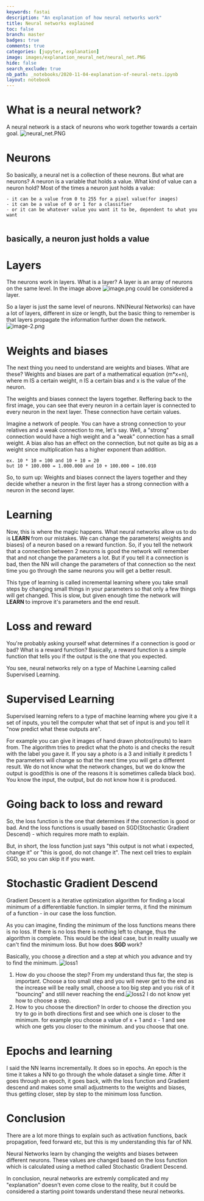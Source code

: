 ```yaml
---
keywords: fastai
description: "An explanation of how neural networks work"
title: Neural networks explained
toc: false
branch: master
badges: true
comments: true
categories: [jupyter, explanation]
image: images/explanation_neural_net/neural_net.PNG
hide: false
search_exclude: true
nb_path: _notebooks/2020-11-04-explanation-of-neural-nets.ipynb
layout: notebook
---
```


<!--
#################################################
### THIS FILE WAS AUTOGENERATED! DO NOT EDIT! ###
#################################################
# file to edit: _notebooks/2020-11-04-explanation-of-neural-nets.ipynb
-->

<div class="container" id="notebook-container">
        
<div class="cell border-box-sizing text_cell rendered"><div class="inner_cell">
<div class="text_cell_render border-box-sizing rendered_html">
<h1 id="What-is-a-neural-network?">What is a neural network?<a class="anchor-link" href="#What-is-a-neural-network?"> </a></h1><p>A neural network is a stack of neurons who work together towards a certain goal.
<img src="/Blogging/images/copied_from_nb/my_icons/neural_net.png" alt="neural_net.PNG"></p>

</div>
</div>
</div>
<div class="cell border-box-sizing text_cell rendered"><div class="inner_cell">
<div class="text_cell_render border-box-sizing rendered_html">
<h1 id="Neurons">Neurons<a class="anchor-link" href="#Neurons"> </a></h1><p>So basically, a neural net is a collection of these neurons. But what are neurons?
A neuron is a variable that holds a value. 
What kind of value can a neuron hold?
Most of the times a neuron just holds a value:</p>

<pre><code>- it can be a value from 0 to 255 for a pixel value(for images)
- it can be a value of 0 or 1 for a classifier
- or it can be whatever value you want it to be, dependent to what you want

</code></pre>
<h2 id="basically,-a-neuron-just-holds-a-value">basically, a neuron just holds a value<a class="anchor-link" href="#basically,-a-neuron-just-holds-a-value"> </a></h2>
</div>
</div>
</div>
<div class="cell border-box-sizing text_cell rendered"><div class="inner_cell">
<div class="text_cell_render border-box-sizing rendered_html">
<h1 id="Layers">Layers<a class="anchor-link" href="#Layers"> </a></h1><p>The neurons work in layers. What is a layer? A layer is an array of neurons on the same level. In the image above <img src="my_icons/layer.png" alt="image.png"> could be considered a layer.</p>
<p>So a layer is just the same level of neurons. NN(Neural Networks) can have a lot of layers, different in size or length, but the basic thing to remember is that layers propagate the information further down the network. <img src="my_icons/more_neural_nets.png" alt="image-2.png"></p>

</div>
</div>
</div>
<div class="cell border-box-sizing text_cell rendered"><div class="inner_cell">
<div class="text_cell_render border-box-sizing rendered_html">
<h1 id="Weights-and-biases">Weights and biases<a class="anchor-link" href="#Weights-and-biases"> </a></h1><p>The next thing you need to understand are weights and biases. What are these? 
Weights and biases are part of a mathematical equation (m*x+n), where m IS a certain weight, n IS a certain bias and x is the value of the neuron.</p>
<p>The weights and biases connect the layers together. Reffering back to the first image, you can see that every neuron in a certain layer is connected to every neuron in the next layer. These connection have certain values.</p>
<p>Imagine a network of people. You can have a strong connection to your relatives and a weak connection to me, let's say. Well, a "strong" connection would have a high weight and a "weak" connection has a small weight. A bias also has an effect on the connection, but not quite as big as a weight since multiplication has a higher exponent than addition.</p>

<pre><code>ex. 10 * 10 = 100 and 10 + 10 = 20
but 10 * 100.000 = 1.000.000 and 10 + 100.000 = 100.010</code></pre>
<p>So, to sum up:
Weights and biases connect the layers together and they decide whether a neuron in the first layer has a strong connection with a neuron in the second layer.</p>

</div>
</div>
</div>
<div class="cell border-box-sizing text_cell rendered"><div class="inner_cell">
<div class="text_cell_render border-box-sizing rendered_html">
<h1 id="Learning">Learning<a class="anchor-link" href="#Learning"> </a></h1><p>Now, this is where the magic happens. What neural networks allow us to do is <b> LEARN </b> from our mistakes. We can change the parameters( weights and biases) of a neuron based on a reward function. So, if you tell the network that a connection between 2 neurons is good the network will remember that and not change the parameters a lot. But if you tell it a connection is bad, then the NN will change the parameters of that connection so the next time you go through the same neurons you will get a better result.</p>
<p>This type of learning is called incremental learning where you take small steps by changing small things in your parameters so that only a few things will get changed. This is slow, but given enough time the network will <b> LEARN </b> to improve it's parameters and the end result.</p>

</div>
</div>
</div>
<div class="cell border-box-sizing text_cell rendered"><div class="inner_cell">
<div class="text_cell_render border-box-sizing rendered_html">
<h1 id="Loss-and-reward">Loss and reward<a class="anchor-link" href="#Loss-and-reward"> </a></h1><p>You're probably asking yourself what determines if a connection is good or bad? What is a reward function?
Basically, a reward function is a simple function that tells you if the output is the one that you expected.</p>
<p>You see, neural networks rely on a type of Machine Learning called Supervised Learning.</p>

</div>
</div>
</div>
<div class="cell border-box-sizing text_cell rendered"><div class="inner_cell">
<div class="text_cell_render border-box-sizing rendered_html">
<h1 id="Supervised-Learning">Supervised Learning<a class="anchor-link" href="#Supervised-Learning"> </a></h1><p>Supervised learning refers to a type of machine learning where you give it a set of inputs, you tell the computer what that set of input is and you tell it "now predict what these outputs are".</p>
<p>For example you can give it images of hand drawn photos(inputs) to learn from. The algorithm tries to predict what the photo is and checks the result with the label you gave it. If you say a photo is a 3 and initially it predicts 1 the parameters will change so that the next time you will get a different result. We do not know what the network changes, but we do know the output is good(this is one of the reasons it is sometimes calleda black box). You know the input, the output, but do not know how it is produced.</p>
<h1 id="Going-back-to-loss-and-reward">Going back to loss and reward<a class="anchor-link" href="#Going-back-to-loss-and-reward"> </a></h1><p>So, the loss function is the one that determines if the connection is good or bad. And the loss functions is usually based on SGD(Stochastic Gradient Descend) - which requires more math to explain.</p>
<p>But, in short, the loss function just says "this output is not what i expected, change it" or "this is good, do not change it".
The next cell tries to explain SGD, so you can skip it if you want.</p>

</div>
</div>
</div>
<div class="cell border-box-sizing text_cell rendered"><div class="inner_cell">
<div class="text_cell_render border-box-sizing rendered_html">
<h1 id="Stochastic-Gradient-Descend">Stochastic Gradient Descend<a class="anchor-link" href="#Stochastic-Gradient-Descend"> </a></h1><p>Gradient Descent is a iterative optimization algorithm for finding a local minimum of a differentiable function. In simpler terms, it find the minimum of a function - in our case the loss function.</p>
<p>As you can imagine, finding the minimum of the loss functions means there is no loss. If there is no loss there is nothing left to change, thus the algorithm is complete. This would be the ideal case, but in reality usually we can't find the minimum loss.
But how does <b> SGD </b> work?</p>
<p>Basically, you choose a direction and a step at which you advance and try to find the minimum.
<img src="/Blogging/images/copied_from_nb/my_icons/loss1.PNG" alt="loss1"></p>
<ol>
<li>How do you choose the step? From my understand thus far, the step is important. Choose a too small step and you will never get to the end as the increase will be really small, choose a too big step and you risk of it "bouncing" and still never reaching the end.<img src="my_icons/loss2.PNG" alt="loss2"> I do not know yet how to choose a step.</li>
<li>How to you choose the direction? In order to choose the direction you try to go in both directions first and see which one is closer to the minimum. for example you choose a value of x + 1 and x - 1 and see which one gets you closer to the minimum. and you choose that one.</li>
</ol>

</div>
</div>
</div>
<div class="cell border-box-sizing text_cell rendered"><div class="inner_cell">
<div class="text_cell_render border-box-sizing rendered_html">
<h1 id="Epochs-and-learning">Epochs and learning<a class="anchor-link" href="#Epochs-and-learning"> </a></h1><p>I said the NN learns incrementally. It does so in epochs. An epoch is the time it takes a NN to go through the whole dataset a single time. After it goes through an epoch, it goes back, with the loss function and Gradient descend and makes some small adjustments to the weights and biases, thus getting closer, step by step to the minimum loss function.</p>

</div>
</div>
</div>
<div class="cell border-box-sizing text_cell rendered"><div class="inner_cell">
<div class="text_cell_render border-box-sizing rendered_html">
<h1 id="Conclusion">Conclusion<a class="anchor-link" href="#Conclusion"> </a></h1><p>There are a lot more things to explain such as activation functions, back propagation, feed forward etc, but this is my understanding this far of NN.</p>
<p>Neural Networks learn by changing the weights and biases between different neurons. These values are changed based on the loss function which is calculated using a method called Stochastic Gradient Descend.</p>
<p>In conclusion, neural networks are extremly complicated and my "explanation" doesn't even come close to the reality, but it could be considered a starting point towards understand these neural networks.</p>

</div>
</div>
</div>
</div>
 

